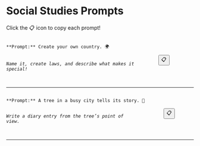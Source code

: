 # Social Studies Prompts

Click the 📋 icon to copy each prompt!

<div style='display: flex; justify-content: space-between; align-items: center;'>
<pre><code id='prompt-0'>**Prompt:** Create your own country. 🌍

*Name it, create laws, and describe what makes it special!*</code></pre>
<button onclick="navigator.clipboard.writeText(document.getElementById('prompt-0').innerText)">📋</button>
</div>

---

<div style='display: flex; justify-content: space-between; align-items: center;'>
<pre><code id='prompt-1'>**Prompt:** A tree in a busy city tells its story. 🌳

*Write a diary entry from the tree’s point of view.*</code></pre>
<button onclick="navigator.clipboard.writeText(document.getElementById('prompt-1').innerText)">📋</button>
</div>

---

